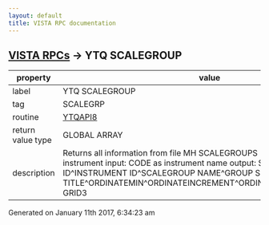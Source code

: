 ```yaml
---
layout: default
title: VISTA RPC documentation
---
```




## [VISTA RPCs](TableOfContent.md) &#8594; YTQ SCALEGROUP 

 property | value 
--- | --- 
 label | YTQ SCALEGROUP
 tag | SCALEGRP
 routine | [YTQAPI8](http://code.osehra.org/dox/Routine_YTQAPI8_source.html)
 return value type | GLOBAL ARRAY
 description | Returns all information from file MH SCALEGROUPS (601.86) for a specified instrument    input: CODE as instrument name   output: SCALEGROUP ID^INSTRUMENT ID^SCALEGROUP NAME^GROUP SEQUENCE^     ORDINATE TITLE^ORDINATEMIN^ORDINATEINCREMENT^ORDINATEMAX^GRID1^GRID2^     GRID3




Generated on January 11th 2017, 6:34:23 am